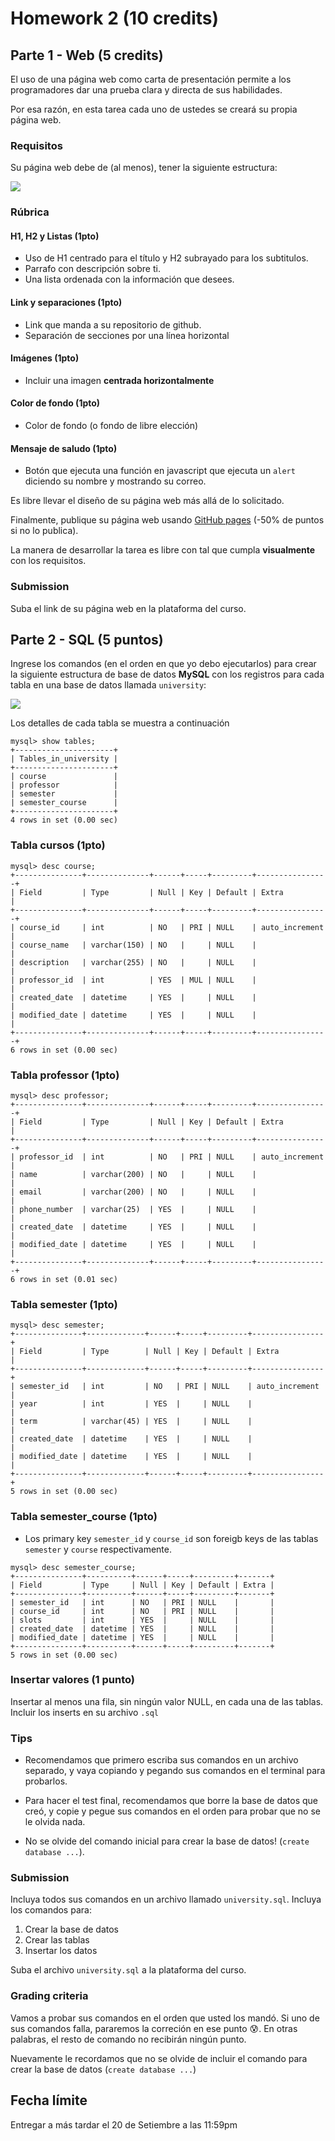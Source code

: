 # Homework 2 (10 credits)

## Parte 1 - Web (5 credits)

El uso de una página web como carta de presentación permite a los programadores dar una prueba clara y directa de sus habilidades.

Por esa razón, en esta tarea cada uno de ustedes se creará su propia página web.

### Requisitos

Su página web debe de (al menos), tener la siguiente estructura:

![](./hw2.png)

### Rúbrica

#### H1, H2 y Listas (1pto)

- Uso de H1 centrado para el título y H2 subrayado para los subtitulos.
- Parrafo con descripción sobre ti.
- Una lista ordenada con la información que desees.

#### Link y separaciones (1pto)

- Link que manda a su repositorio de github.
- Separación de secciones por una línea horizontal

#### Imágenes (1pto)

- Incluir una imagen **centrada horizontalmente**

#### Color de fondo (1pto)

- Color de fondo (o fondo de libre elección)

#### Mensaje de saludo (1pto)

- Botón que ejecuta una función en javascript que ejecuta un `alert` diciendo su nombre y mostrando su correo.

Es libre llevar el diseño de su página web más allá de lo solicitado.

Finalmente, publique su página web usando [GitHub pages](../../Labs/Lab2/github_page_101.md) (-50% de puntos si no lo publica).

La manera de desarrollar la tarea es libre con tal que cumpla **visualmente** con los requisitos.

### Submission

Suba el link de su página web en la plataforma del curso.

## Parte 2 - SQL (5 puntos)

Ingrese los comandos (en el orden en que yo debo ejecutarlos) para crear la siguiente estructura de base de datos **MySQL** con los registros para cada tabla en una base de datos llamada `university`:

![](./bd.png)

Los detalles de cada tabla se muestra a continuación

```
mysql> show tables;
+----------------------+
| Tables_in_university |
+----------------------+
| course               |
| professor            |
| semester             |
| semester_course      |
+----------------------+
4 rows in set (0.00 sec)
```

### Tabla cursos (1pto)

```
mysql> desc course;
+---------------+--------------+------+-----+---------+----------------+
| Field         | Type         | Null | Key | Default | Extra          |
+---------------+--------------+------+-----+---------+----------------+
| course_id     | int          | NO   | PRI | NULL    | auto_increment |
| course_name   | varchar(150) | NO   |     | NULL    |                |
| description   | varchar(255) | NO   |     | NULL    |                |
| professor_id  | int          | YES  | MUL | NULL    |                |
| created_date  | datetime     | YES  |     | NULL    |                |
| modified_date | datetime     | YES  |     | NULL    |                |
+---------------+--------------+------+-----+---------+----------------+
6 rows in set (0.00 sec)
```

### Tabla professor (1pto)

```
mysql> desc professor;
+---------------+--------------+------+-----+---------+----------------+
| Field         | Type         | Null | Key | Default | Extra          |
+---------------+--------------+------+-----+---------+----------------+
| professor_id  | int          | NO   | PRI | NULL    | auto_increment |
| name          | varchar(200) | NO   |     | NULL    |                |
| email         | varchar(200) | NO   |     | NULL    |                |
| phone_number  | varchar(25)  | YES  |     | NULL    |                |
| created_date  | datetime     | YES  |     | NULL    |                |
| modified_date | datetime     | YES  |     | NULL    |                |
+---------------+--------------+------+-----+---------+----------------+
6 rows in set (0.01 sec)
```

### Tabla semester (1pto)

```
mysql> desc semester;
+---------------+-------------+------+-----+---------+----------------+
| Field         | Type        | Null | Key | Default | Extra          |
+---------------+-------------+------+-----+---------+----------------+
| semester_id   | int         | NO   | PRI | NULL    | auto_increment |
| year          | int         | YES  |     | NULL    |                |
| term          | varchar(45) | YES  |     | NULL    |                |
| created_date  | datetime    | YES  |     | NULL    |                |
| modified_date | datetime    | YES  |     | NULL    |                |
+---------------+-------------+------+-----+---------+----------------+
5 rows in set (0.00 sec)
```

### Tabla semester_course (1pto)

- Los primary key `semester_id` y `course_id` son foreigb keys de las tablas `semester` y `course` respectivamente.

```
mysql> desc semester_course;
+---------------+----------+------+-----+---------+-------+
| Field         | Type     | Null | Key | Default | Extra |
+---------------+----------+------+-----+---------+-------+
| semester_id   | int      | NO   | PRI | NULL    |       |
| course_id     | int      | NO   | PRI | NULL    |       |
| slots         | int      | YES  |     | NULL    |       |
| created_date  | datetime | YES  |     | NULL    |       |
| modified_date | datetime | YES  |     | NULL    |       |
+---------------+----------+------+-----+---------+-------+
5 rows in set (0.00 sec)
```

### Insertar valores (1 punto)

Insertar al menos una fila, sin ningún valor NULL, en cada una de las tablas. Incluir los inserts en su archivo `.sql` 


### Tips

- Recomendamos que primero escriba sus comandos en un archivo separado, y vaya copiando y pegando sus comandos en el terminal para probarlos.

- Para hacer el test final, recomendamos que borre la base de datos que creó, y copie y pegue sus comandos en el orden para probar que no se le olvida nada.

- No se olvide del comando inicial para crear la base de datos! (`create database ...`).

### Submission

Incluya todos sus comandos en un archivo llamado `university.sql`. Incluya los comandos para:

1. Crear la base de datos
2. Crear las tablas
3. Insertar los datos

Suba el archivo `university.sql` a la plataforma del curso.

### Grading criteria

Vamos a probar sus comandos en el orden que usted los mandó. Si uno de sus comandos falla, pararemos la correción en ese punto 😰. En otras palabras, el resto de comando no recibirán ningún punto.

Nuevamente le recordamos que no se olvide de incluir el comando para crear la base de datos (`create database ...`)

## Fecha límite

Entregar a más tardar el 20 de Setiembre a las 11:59pm

